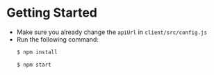 # Getting Started
- Make sure you already change the `apiUrl` in `client/src/config.js`
- Run the following command:
    ```bash
    $ npm install
    ```
    ```bash
    $ npm start
    ```